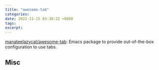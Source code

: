 ```yaml
---
title: "awesome-tab"
categories: 
date: 2022-11-15 03:38:22 +0800
tags: 
excerpt: 
---
```


[manateelazycat/awesome-tab](https://github.com/manateelazycat/awesome-tab#installation): Emacs package to provide out-of-the-box configuration to use tabs.










## Misc



